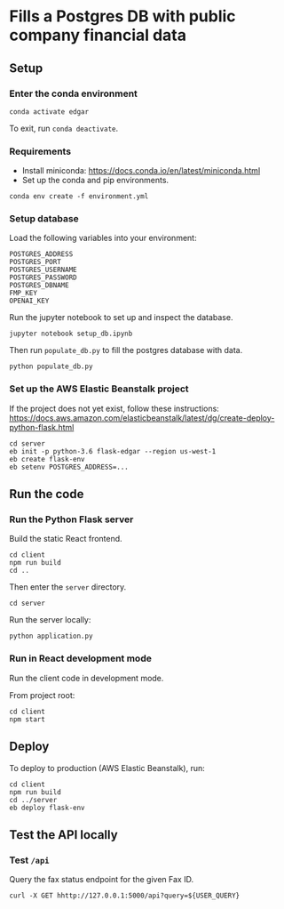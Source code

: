 # Fills a Postgres DB with public company financial data

## Setup

### Enter the conda environment
```
conda activate edgar
```
To exit, run `conda deactivate`.

### Requirements
- Install miniconda: https://docs.conda.io/en/latest/miniconda.html
- Set up the conda and pip environments.
```
conda env create -f environment.yml
```

### Setup database
Load the following variables into your environment:
```
POSTGRES_ADDRESS
POSTGRES_PORT
POSTGRES_USERNAME
POSTGRES_PASSWORD
POSTGRES_DBNAME
FMP_KEY
OPENAI_KEY
```
Run the jupyter notebook to set up and inspect the database.
```
jupyter notebook setup_db.ipynb
```
Then run `populate_db.py` to fill the postgres database with data.
```
python populate_db.py
```

### Set up the AWS Elastic Beanstalk project
If the project does not yet exist, follow these instructions:
https://docs.aws.amazon.com/elasticbeanstalk/latest/dg/create-deploy-python-flask.html
```
cd server
eb init -p python-3.6 flask-edgar --region us-west-1
eb create flask-env
eb setenv POSTGRES_ADDRESS=...
```


## Run the code

### Run the Python Flask server
Build the static React frontend.
```
cd client
npm run build
cd ..
```
Then enter the `server` directory.
```
cd server
```
Run the server locally:
```
python application.py
```

### Run in React development mode
Run the client code in development mode.

From project root:
```
cd client
npm start
```

## Deploy

To deploy to production (AWS Elastic Beanstalk), run:
```
cd client
npm run build
cd ../server
eb deploy flask-env
```

## Test the API locally

### Test `/api`

Query the fax status endpoint for the given Fax ID.
```
curl -X GET hhttp://127.0.0.1:5000/api?query=${USER_QUERY}
```